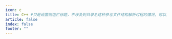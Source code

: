```yaml
---
icon: c
title: C++ #只是设置侧边栏标题，不涉及到目录名这种参与文件结构解析过程的情况，可以直接使用+特殊字符不用URL转码
article: false
index: false
footer: ""
---
```

<AutoCatalog/>

